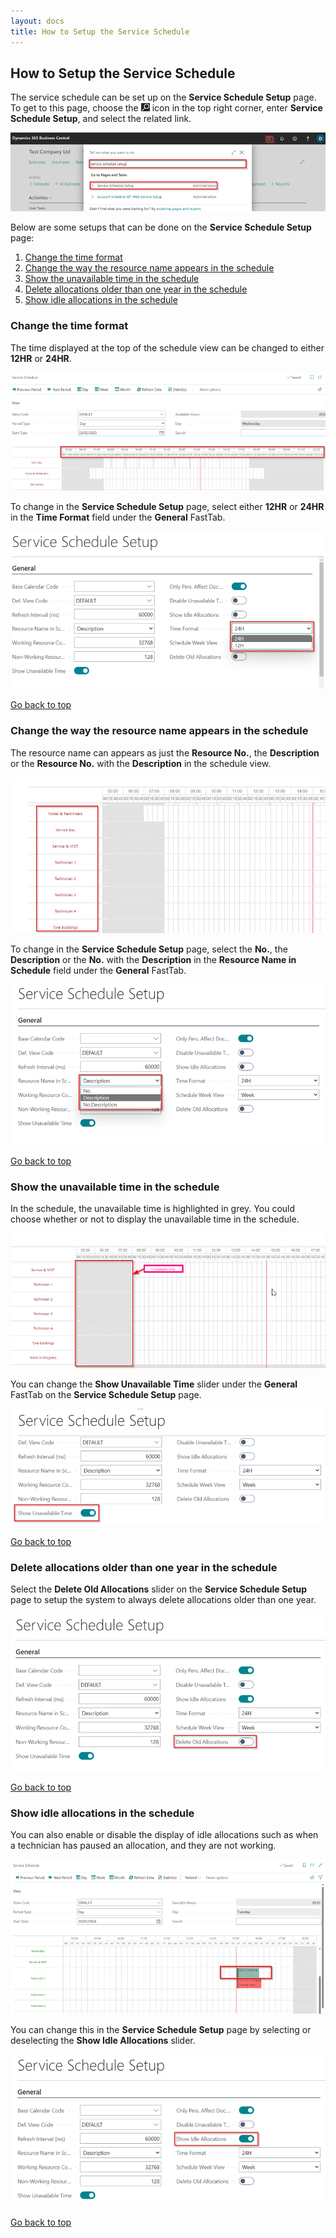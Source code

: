 ```yaml
---
layout: docs
title: How to Setup the Service Schedule
---
```


<a name="top"></a>

## How to Setup the Service Schedule
The service schedule can be set up on the **Service Schedule Setup** page. To get to this page, choose the ![](media/search_icon.png) icon in the top right corner, enter **Service Schedule Setup**, and select the related link.

   ![](media/garagehive-service-schedule-setup1.png)

Below are some setups that can be done on the **Service Schedule Setup** page:

1. [Change the time format](#change-the-time-format)
2. [Change the way the resource name appears in the schedule](#change-the-way-the-resource-name-appears-in-the-schedule)
3. [Show the unavailable time in the schedule](#show-the-unavailable-time-in-the-schedule)
4. [Delete allocations older than one year in the schedule](#delete-allocations-older-than-one-year-in-the-schedule)
5. [Show idle allocations in the schedule](#show-idle-allocations-in-the-schedule)

### Change the time format
The time displayed at the top of the schedule view can be changed to either **12HR** or **24HR**.

   ![](media/garagehive-service-schedule-setup2.png)

To change in the **Service Schedule Setup** page, select either **12HR** or **24HR** in the **Time Format** field under the **General** FastTab.

   ![](media/garagehive-service-schedule-setup3.png)

[Go back to top](#top)

### Change the way the resource name appears in the schedule
The resource name can appears as just the **Resource No.**, the **Description** or the **Resource No.** with the **Description** in the schedule view. 

   ![](media/garagehive-service-schedule-setup4.png)

To change in the **Service Schedule Setup** page, select the **No.**, the **Description** or the **No.** with the **Description** in the **Resource Name in Schedule** field under the **General** FastTab.

   ![](media/garagehive-service-schedule-setup5.png)

[Go back to top](#top)

### Show the unavailable time in the schedule
In the schedule, the unavailable time is highlighted in grey. You could choose whether or not to display the unavailable time in the schedule.

   ![](media/garagehive-service-schedule-setup6.png)

You can change the **Show Unavailable Time** slider under the **General** FastTab on the **Service Schedule Setup** page.

   ![](media/garagehive-service-schedule-setup7.png)

[Go back to top](#top)

### Delete allocations older than one year in the schedule
Select the **Delete Old Allocations** slider on the **Service Schedule Setup** page to setup the system to always delete allocations older than one year.

   ![](media/garagehive-service-schedule-setup8.png)


[Go back to top](#top)

### Show idle allocations in the schedule
You can also enable or disable the display of idle allocations such as when a technician has paused an allocation, and they are not working.

   ![](media/garagehive-service-schedule-setup9.png)

You can change this in the **Service Schedule Setup** page by selecting or deselecting the **Show Idle Allocations** slider.

   ![](media/garagehive-service-schedule-setup10.png)



[Go back to top](#top)